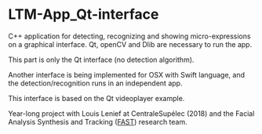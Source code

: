 # LTM-App_Qt-interface

C++ application for detecting, recognizing and showing micro-expressions on a graphical interface. Qt, openCV and Dlib are necessary to run the app.

This part is only the Qt interface (no detection algorithm). 

Another interface is being implemented for OSX with Swift language, and the detection/recognition runs in an independent app.

This interface is based on the Qt videoplayer example.

Year-long project with Louis Lenief at CentraleSupélec (2018) and the Facial Analysis Synthesis and Tracking ([FAST](http://www.rennes.supelec.fr/ren/rd/fast/fast_accueil.php)) research team.
